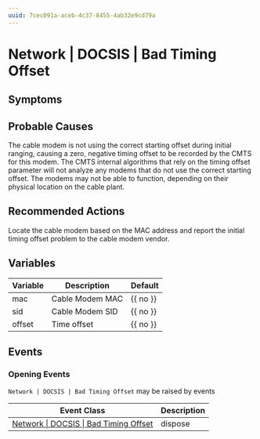 ```yaml
---
uuid: 7cec091a-aceb-4c37-8455-4ab32e9cd79a
---
```

# Network | DOCSIS | Bad Timing Offset

## Symptoms

## Probable Causes

The cable modem is not using the correct starting offset during initial ranging, causing a zero, negative timing offset to be recorded by the CMTS for this modem. The CMTS internal algorithms that rely on the timing offset parameter will not analyze any modems that do not use the correct starting offset. The modems may not be able to function, depending on their physical location on the cable plant.

## Recommended Actions

Locate the cable modem based on the MAC address and report the initial timing offset problem to the cable modem vendor.

## Variables

| Variable | Description     | Default  |
| -------- | --------------- | -------- |
| mac      | Cable Modem MAC | {{ no }} |
| sid      | Cable Modem SID | {{ no }} |
| offset   | Time offset     | {{ no }} |

## Events

### Opening Events
`Network | DOCSIS | Bad Timing Offset` may be raised by events

| Event Class                                                                                              | Description |
| -------------------------------------------------------------------------------------------------------- | ----------- |
| [Network \| DOCSIS \| Bad Timing Offset](../event-classes-reference/network/docsis/bad-timing-offset.md) | dispose     |
